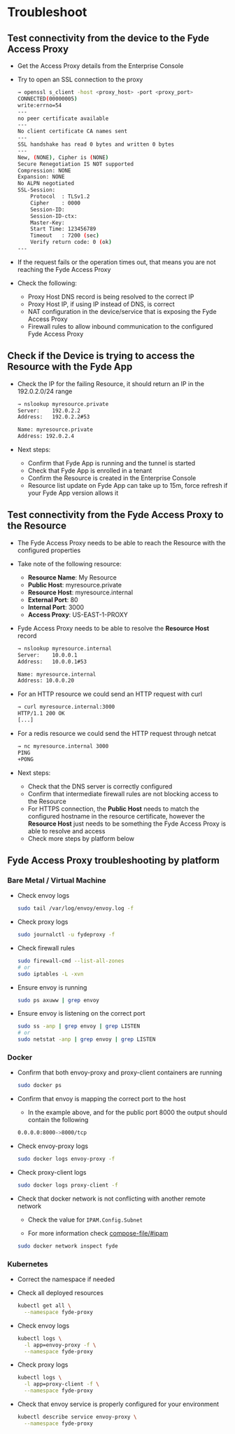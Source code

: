 # Troubleshoot

## Test connectivity from the device to the Fyde Access Proxy

- Get the Access Proxy details from the Enterprise Console

- Try to open an SSL connection to the proxy

  ```sh
  → openssl s_client -host <proxy_host> -port <proxy_port>
  CONNECTED(00000005)
  write:errno=54
  ---
  no peer certificate available
  ---
  No client certificate CA names sent
  ---
  SSL handshake has read 0 bytes and written 0 bytes
  ---
  New, (NONE), Cipher is (NONE)
  Secure Renegotiation IS NOT supported
  Compression: NONE
  Expansion: NONE
  No ALPN negotiated
  SSL-Session:
      Protocol  : TLSv1.2
      Cipher    : 0000
      Session-ID:
      Session-ID-ctx:
      Master-Key:
      Start Time: 123456789
      Timeout   : 7200 (sec)
      Verify return code: 0 (ok)
  ---
  ```

- If the request fails or the operation times out, that means you are not reaching the Fyde Access Proxy

- Check the following:

  - Proxy Host DNS record is being resolved to the correct IP
  - Proxy Host IP, if using IP instead of DNS, is correct
  - NAT configuration in the device/service that is exposing the Fyde Access Proxy
  - Firewall rules to allow inbound communication to the configured Fyde Access Proxy

## Check if the Device is trying to access the Resource with the Fyde App

- Check the IP for the failing Resource, it should return an IP in the 192.0.2.0/24 range

  ```sh
  → nslookup myresource.private
  Server:    192.0.2.2
  Address:   192.0.2.2#53

  Name: myresource.private
  Address: 192.0.2.4
  ```

- Next steps:

  - Confirm that Fyde App is running and the tunnel is started
  - Check that Fyde App is enrolled in a tenant
  - Confirm the Resource is created in the Enterprise Console
  - Resource list update on Fyde App can take up to 15m, force refresh if your Fyde App version allows it

## Test connectivity from the Fyde Access Proxy to the Resource

- The Fyde Access Proxy needs to be able to reach the Resource with the configured properties

- Take note of the following resource:
  - **Resource Name**: My Resource
  - **Public Host**: myresource.private
  - **Resource Host**: myresource.internal
  - **External Port**: 80
  - **Internal Port**: 3000
  - **Access Proxy**: US-EAST-1-PROXY

- Fyde Access Proxy needs to be able to resolve the **Resource Host** record

  ```sh
  → nslookup myresource.internal
  Server:    10.0.0.1
  Address:   10.0.0.1#53

  Name: myresource.internal
  Address: 10.0.0.20
  ```

- For an HTTP resource we could send an HTTP request with curl

  ```sh
  → curl myresource.internal:3000
  HTTP/1.1 200 OK
  [...]
  ```

- For a redis resource we could send the HTTP request through netcat

  ```sh
  → nc myresource.internal 3000
  PING
  +PONG
  ```

- Next steps:

  - Check that the DNS server is correctly configured
  - Confirm that intermediate firewall rules are not blocking access to the Resource
  - For HTTPS connection, the **Public Host** needs to match the configured hostname in the resource certificate, however the **Resource Host** just needs to be something the Fyde Access Proxy is able to resolve and access
  - Check more steps by platform below

## Fyde Access Proxy troubleshooting by platform

### Bare Metal / Virtual Machine

- Check envoy logs

  ```sh
  sudo tail /var/log/envoy/envoy.log -f
  ```

- Check proxy logs

  ```sh
  sudo journalctl -u fydeproxy -f
  ```

- Check firewall rules

  ```sh
  sudo firewall-cmd --list-all-zones
  # or
  sudo iptables -L -xvn
  ```

- Ensure envoy is running

  ```sh
  sudo ps axuww | grep envoy
  ```

- Ensure envoy is listening on the correct port

  ```sh
  sudo ss -anp | grep envoy | grep LISTEN
  # or
  sudo netstat -anp | grep envoy | grep LISTEN
  ```

### Docker

- Confirm that both envoy-proxy and proxy-client containers are running

  ```sh
  sudo docker ps
  ```

- Confirm that envoy is mapping the correct port to the host

  - In the example above, and for the public port 8000 the output should contain the following

  ```sh
  0.0.0.0:8000->8000/tcp
  ```

- Check envoy-proxy logs

  ```sh
  sudo docker logs envoy-proxy -f
  ```

- Check proxy-client logs

  ```sh
  sudo docker logs proxy-client -f
  ```

- Check that docker network is not conflicting with another remote network

  - Check the value for `IPAM.Config.Subnet`

  - For more information check [compose-file/#ipam](https://docs.docker.com/compose/compose-file/#ipam)

  ```sh
  sudo docker network inspect fyde
  ```

### Kubernetes

- Correct the namespace if needed

- Check all deployed resources

  ```sh
  kubectl get all \
    --namespace fyde-proxy
  ```

- Check envoy logs

  ```sh
  kubectl logs \
    -l app=envoy-proxy -f \
    --namespace fyde-proxy
  ```

- Check proxy logs

  ```sh
  kubectl logs \
    -l app=proxy-client -f \
    --namespace fyde-proxy
  ```

- Check that envoy service is properly configured for your environment

  ```sh
  kubectl describe service envoy-proxy \
    --namespace fyde-proxy
  ```
